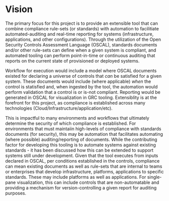 # Vision

The primary focus for this project is to provide an extensible tool that can combine compliance rule-sets (or standards) with automation to facilitiate automated-auditing and real-time reporting for systems (infrastructure, applications, and other configurations). Through the utilization of the Open Security Controls Assessment Language (OSCAL), standards documents and/or other rule-sets can define when a given system is compliant, and automated tooling can perform point-in-time or continuous auditing that reports on the current state of provisioned or deployed systems.

Workflow for execution would include a model where OSCAL documents existed for declaring a universe of controls that _can_ be satisfied for a given system. These documents would include (where applicable) _when_ the control is statisfied and, when ingested by the tool, the automation would perform validation that a control is or is-not compliant. Reporting would be generated in OSCAL for visualization in GRC tooling. Extensiblity is at the forefront for this project, as compliance is established across many technologies (Cloud/Infrastructure/application/etc). 

This is impactful to many environments and workflows that ultimately determine the security of which compliance is established. For environments that must maintaiin high-levels of compliance with standards documents (for security), this may be automation that facilitates automating (where possible) auditing/reporting of documents. While the contributing factor for developing this tooling is to automate systems against existing standards - it has been discussed how this can be extended to support systems still under development. Given that the tool executes from inputs declared in OSCAL, per conditions established in the controls, compliance can mean existing documents as well as rule-sets that are internal to teams or enterprises that develop infrastructure, platforms, applications to specific standards. These may include platforms as well as applications. For single-pane visualization, this can include controls that are non-automatable and providing a mechanism for version-controlling a given report for auditing purposes.